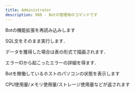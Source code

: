 ```yaml
---
title: Administrator
description: 900 - Botの管理用のコマンドです
---
```


<command 
name="reload"
:roles="[{name: 'Bot管理者', color: 'red'}]"
:usages="['!reload']">
<div>

Botの機能拡張を再読み込みします

</div>
</command>

<command 
name="sql"
:roles="[{name: 'Bot管理者', color: 'red'}]"
:usages="[
  '!sql SELECT * FROM guild;',
  '!sql UPDATE guild SET prefix = `$` WHERE guild = 702410364102;'
]">
<div>

SQL文をそのまま実行します．

データを獲得した場合は表の形式で描画されます．

</div>
</command>

<command 
name="error_log"
:aliases="['e']"
:roles="[{name: 'Bot管理者', color: 'red'}]"
:usages="[
  '!error_log 91527c8535f12e9ef001447d',
  '!e 91527c8535f12e9ef001447d',
]">
<div>

エラーIDから起こったエラーの詳細を得ます．

</div>
</command>

<command 
name="status"
:roles="[{name: 'Bot管理者', color: 'red'}]"
:usages="[
  '!status',
]">
<div>

Botを稼働しているホストのパソコンの状態を表示します

CPU使用量/メモリ使用量/ストレージ使用量などが返されます

</div>
</command>
